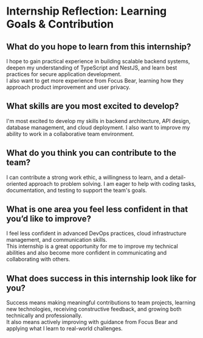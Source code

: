 # Internship Reflection: Learning Goals & Contribution

## What do you hope to learn from this internship?

I hope to gain practical experience in building scalable backend systems, deepen my understanding of TypeScript and NestJS, and learn best practices for secure application development.  
I also want to get more experience from Focus Bear, learning how they approach product improvement and user privacy.

## What skills are you most excited to develop?

I'm most excited to develop my skills in backend architecture, API design, database management, and cloud deployment. I also want to improve my ability to work in a collaborative team environment.

## What do you think you can contribute to the team?

I can contribute a strong work ethic, a willingness to learn, and a detail-oriented approach to problem solving. I am eager to help with coding tasks, documentation, and testing to support the team's goals.

## What is one area you feel less confident in that you’d like to improve?

I feel less confident in advanced DevOps practices, cloud infrastructure management, and communication skills.  
This internship is a great opportunity for me to improve my technical abilities and also become more confident in communicating and collaborating with others.

## What does success in this internship look like for you?

Success means making meaningful contributions to team projects, learning new technologies, receiving constructive feedback, and growing both technically and professionally.  
It also means actively improving with guidance from Focus Bear and applying what I learn to real-world challenges.
